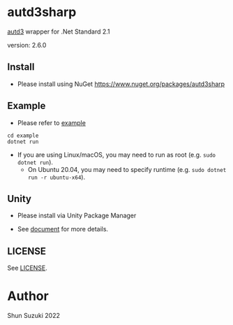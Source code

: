 # autd3sharp

[autd3](https://github.com/shinolab/autd3) wrapper for .Net Standard 2.1

version: 2.6.0

## Install

* Please install using NuGet
    https://www.nuget.org/packages/autd3sharp

## Example

* Please refer to [example](./example)

```
cd example
dotnet run
```

* If you are using Linux/macOS, you may need to run as root (e.g. `sudo dotnet run`).
    * On Ubuntu 20.04, you may need to specify runtime (e.g. `sudo dotnet run -r ubuntu-x64`).

## Unity

* Please install via Unity Package Manager
 - See [document](https://shinolab.github.io/autd3/book/en/FFI/unity.html) for more details.

## LICENSE

See [LICENSE](../LICENSE).

# Author

Shun Suzuki 2022

